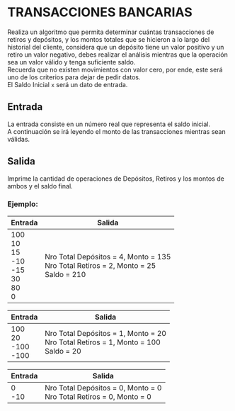 # TRANSACCIONES BANCARIAS

Realiza un algoritmo que permita determinar cuántas transacciones de retiros y depósitos, y los montos totales que se hicieron a lo largo del historial del cliente, considera que un depósito tiene un valor positivo y un retiro un valor negativo, debes realizar el análisis mientras que la operación sea un valor válido y tenga suficiente saldo.  
Recuerda que no existen movimientos con valor cero, por ende, este será uno de los criterios para dejar de pedir datos.  
El Saldo Inicial `x` será un dato de entrada.

## Entrada

La entrada consiste en un número real que representa el saldo inicial.  
A continuación se irá leyendo el monto de las transacciones mientras sean válidas.

## Salida

Imprime la cantidad de operaciones de Depósitos, Retiros y los montos de ambos y el saldo final.

### Ejemplo:

| **Entrada** | **Salida** |
|------------|------------|
| 100 <br> 10 <br> 15 <br> -10 <br> -15 <br> 30 <br> 80 <br> 0 | Nro Total Depósitos = 4, Monto = 135 <br> Nro Total Retiros = 2, Monto = 25 <br> Saldo = 210 |

| **Entrada** | **Salida** |
|------------|------------|
| 100 <br> 20 <br> -100 <br> -100 | Nro Total Depósitos = 1, Monto = 20 <br> Nro Total Retiros = 1, Monto = 100 <br> Saldo = 20 |

| **Entrada** | **Salida** |
|------------|------------|
| 0<br>-10 | Nro Total Depósitos = 0, Monto = 0 <br> Nro Total Retiros = 0, Monto = 0 |
